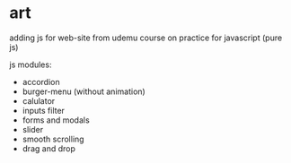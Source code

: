 # art
adding js for web-site from udemu course on practice for javascript (pure js)

js modules:
- accordion
- burger-menu (without animation)
- calulator
- inputs filter
- forms and modals
- slider
- smooth scrolling
- drag and drop
